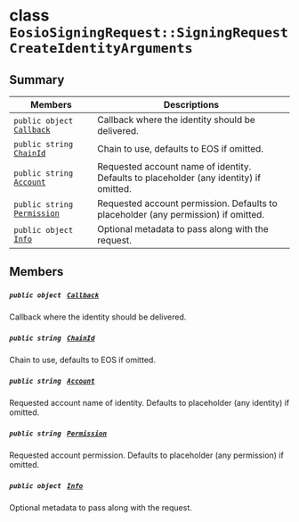 # class `EosioSigningRequest::SigningRequestCreateIdentityArguments` 

## Summary

 Members                                | Descriptions                                
----------------------------------------|---------------------------------------------
`public object ` [`Callback`](#class_eosio_signing_request_1_1_signing_request_create_identity_arguments_1a931ed2d4c88be9086094e43c927fb532) | Callback where the identity should be delivered.
`public string ` [`ChainId`](#class_eosio_signing_request_1_1_signing_request_create_identity_arguments_1a4476ef8ec88d45c994accc6d8c4f0da3) | Chain to use, defaults to EOS if omitted.
`public string ` [`Account`](#class_eosio_signing_request_1_1_signing_request_create_identity_arguments_1a8edb7e614aa530a58c647d8d273b1d8b) | Requested account name of identity. Defaults to placeholder (any identity) if omitted.
`public string ` [`Permission`](#class_eosio_signing_request_1_1_signing_request_create_identity_arguments_1a033dd78be5f1f73803d47db8079a774a) | Requested account permission. Defaults to placeholder (any permission) if omitted.
`public object ` [`Info`](#class_eosio_signing_request_1_1_signing_request_create_identity_arguments_1a594a21f1bcb687d27d1e0be5200009e5) | Optional metadata to pass along with the request.

## Members

##### `public object ` [`Callback`](#class_eosio_signing_request_1_1_signing_request_create_identity_arguments_1a931ed2d4c88be9086094e43c927fb532) 

Callback where the identity should be delivered.

##### `public string ` [`ChainId`](#class_eosio_signing_request_1_1_signing_request_create_identity_arguments_1a4476ef8ec88d45c994accc6d8c4f0da3) 

Chain to use, defaults to EOS if omitted.

##### `public string ` [`Account`](#class_eosio_signing_request_1_1_signing_request_create_identity_arguments_1a8edb7e614aa530a58c647d8d273b1d8b) 

Requested account name of identity. Defaults to placeholder (any identity) if omitted.

##### `public string ` [`Permission`](#class_eosio_signing_request_1_1_signing_request_create_identity_arguments_1a033dd78be5f1f73803d47db8079a774a) 

Requested account permission. Defaults to placeholder (any permission) if omitted.

##### `public object ` [`Info`](#class_eosio_signing_request_1_1_signing_request_create_identity_arguments_1a594a21f1bcb687d27d1e0be5200009e5) 

Optional metadata to pass along with the request.


